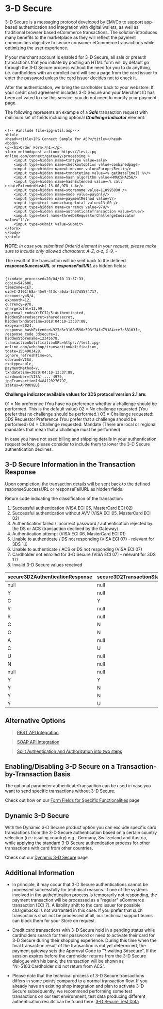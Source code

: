 
# 3-D Secure

3-D Secure is a messaging protocol developed by EMVCo to support app-based authentication and integration with digital wallets, as well as traditional browser based eCommerce transactions. The solution introduces many benefits to the marketplace as they will reflect the payment communities objective to secure consumer eCommerce transactions while optimizing the user experience.

If your merchant account is enabled for 3-D Secure, all sale or preauth transactions that you initiate by posting an HTML form will by default go through the 3-D Secure process without the need for you to do anything, i.e. cardholders with an enrolled card will see a page from the card issuer to enter the password unless the card issuer decides not to check it.

After the authentication, we bring the cardholder back to your webstore. If your credit card agreement includes 3-D Secure and your Merchant ID has been activated to use this service, you do not need to modify your payment page.

The following represents an example of a ***Sale*** transaction request with minimum set of fields including optional ***Challenge Indicator*** element:

```{r}

<!-- #include file=ipg-util.asp-->
<html>
<head><title>IPG Connect Sample for ASP</title></head>
<body>
<p><h1>Order Form</h1></p>
<form method=post action= https://test.ipg-online.com/connect/gateway/processing >
    <input type=hidden name=txntype value=sale>
    <input type=hidden name=checkoutoption value=combinedpage>
    <input type=hidden name=timezone value=Europe/Berlin/>
    <input type=hidden name=txndatetime value=<% getDateTime() %>/>
    <input type=hidden name=hash_algorithm value=HMACSHA256/>
    <input type=hidden name=hashExtended value=<% call createExtendedHash( 13.00,978 ) %>/>
    <input type=hidden name=storename value=110995000 />
    <input type=hidden name=mode value=payonly/>
    <input type=hidden name=paymentMethod value=V/>
    <input type=text name=chargetotal value=13.00 />
    <input type=hidden name=currency value=978/>
    <input type=hidden name=authenticateTransaction value=true/>
    <input type=text name=threeDSRequestorChallengeIndicator value="1"/>
    <input type=submit value=Submit>
</form>
</body>
</html>

```

**NOTE**: *In case you submitted OrderId element in your request, please make sure to include only allowed characters: A-Z, a-z, 0-9, -*

The result of the transaction will be sent back to the defined ***responseSuccessURL*** or ***responseFailURL*** as hidden fields:

```{r}

{txndate_processed=20/04/10 13:37:33, 
ccbin=542606, 
timezone=CET, 
oid=C-2101f68a-45e9-4f3c-a6da-1337d5574717, 
cccountry=N/A, 
expmonth=12, 
currency=978, 
chargetotal=13.99, 
approval_code=Y:ECI2/5:Authenticated, 
hiddenSharedsecret=sharedsecret, 
hiddenTxndatetime=2019:04:10-13:37:08, 
expyear=2024, 
response_hashExtended=927d3c3108d596c593f74fd79184ece7c33103fe, 
response_code_3dsecure=1, 
hiddenStorename=12345678, 
transactionNotificationURL=https://test.ipg-online.com/webshop/transactionNotification, 
tdate=1554903428, 
ignore_refreshTime=on, 
ccbrand=VISA, 
txntype=sale, 
paymentMethod=V, 
txndatetime=2020:04:10-13:37:08, 
cardnumber=(VISA) ... 4979, 
ipgTransactionId=84120276797, 
status=APPROVED}

```

**Challenge indicator available values for 3DS protocol version 2.1 are:**

01 = No preference (You have no preference whether a challenge should be performed. This is the default value)
02 = No challenge requested (You prefer that no challenge should be performed.)
03 = Challenge requested: 3DS Requestor Preference (You prefer that a challenge should be performed)
04 = Challenge requested: Mandate (There are local or regional mandates that mean that a challenge must be   performed)

In case you have not used billing and shipping details in your authentication request before, please consider to include them to lower the 3-D Secure authentication declines.

## 3-D Secure Information in the Transaction Response

Upon completion, the transaction details will be sent back to the defined responseSuccessURL or responseFailURL as hidden fields.

Return code indicating the classification of the transaction:

1. Successful authentication (VISA ECI 05, MasterCard ECI 02)
2. Successful authentication without AVV (VISA ECI 05, MasterCard ECI 02)
3. Authentication failed / incorrect password / authentication rejected by the DS or ACS (transaction declined by the Gateway)
4. Authentication attempt (VISA ECI 06, MasterCard ECI 01)
5. Unable to authenticate / DS not responding (VISA ECI 07) - relevant for 3DS 1.0
6. Unable to authenticate / ACS or DS not responding (VISA ECI 07)
7. Cardholder not enrolled for 3-D Secure (VISA ECI 07) - relevant for 3DS 1.0
8. Invalid 3-D Secure values received 

|secure3D2AuthenticationResponse | secure3D2TransactionStatus | authenticationValue | ResponseCode3dSecure| 
|-------|--------|---------|----------|
|null	|null	|null	|null
|Y  |	null |	X |	1 |
|C  |	Y  |	X	|	1  |
|R  |	null  |	null  |	3  |
|R	  |	null  |	 X  | 3  |
|C  |	N  | null  |	3  |
|C  |	N  |	X  |	3  |
|A  |	null  |	X  |	4  |
|C  |	U  |	null  |	5  |
|U  |	null  |	null  |	5  |
|N  |	null  |	null  |	7  |	
|null  |	null  |	X  | 9  |
|Y  |	Y  |	X  |	1  |
|Y	  |	N  |	null  |		3  |
|Y  |	N  |	X  |	3  |
|Y  |	U  |	null  |	5  |

## Alternative Options

> [REST API Integration](?path=docs/3dsecure-md/RESTAPIIntegration.md)

> [SOAP API Integration](?path=docs/3dsecure-md/SOAPAPIIntegration.md)

> [Split Authentication and Authorization into two steps](?path=docs/3dsecure-md/3DSecureSplitAuthentication.md) 

## Enabling/Disabling 3-D Secure on a Transaction-by-Transaction Basis

The optional parameter authenticateTransaction can be used in case you want to send specific transactions without 3-D Secure.  

Check out how on our [Form Fields for Specific Functionalities](?path=docs/3dsecure-md/FormFieldsForSpecificFuncationality.md) page

## Dynamic 3-D Secure

With the Dynamic 3-D Secure product option you can exclude specific card transactions from the 3-D Secure authentication based on a certain country selection (i.e.: issuing country) e.g.: Germany, Switzerland and Austria, while applying the standard 3-D Secure authentication process for other transactions with card from other countries.

Check out our [Dynamic 3-D Secure](?path=docs/3dsecure-md/Dynamic3DSecure.md) page.

## Additional Information

- In principle, it may occur that 3-D Secure authentications cannot be processed successfully for technical reasons. If one of the systems involved in the authentication process is temporarily not responding, the payment transaction will be processed as a "regular" eCommerce transaction (ECI 7). A liability shift to the card issuer for possible chargebacks is not warranted in this case. If you prefer that such transactions shall not be processed at all, our technical support teams can block them for your Store on request.
 
- Credit card transactions with 3-D Secure hold in a pending status while cardholders search for their password or need to activate their card for 3-D Secure during their shopping experience. During this time when the final transaction result of the transaction is not yet determined, the payment gateway sets the Approval Code to "?:waiting 3dsecure". If the session expires before the cardholder returns from the 3-D Secure dialogue with his bank, the transaction will be shown as "N:-5103:Cardholder did not return from ACS".
 
- Please note that the technical process of 3-D Secure transactions differs in some points compared to a normal transaction flow. If you already have an existing shop integration and plan to activate 3-D Secure subsequently, we recommend performing some test transactions on our test environment, test data producing different authentication results can be found here: [3-D Secure Test Data](?path=docs/3dsecure-md/3DSecureTestData.md) 	